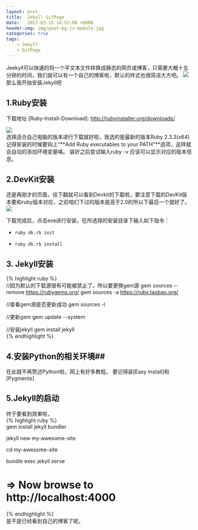 ```yaml
---
layout: post
title:  Jekyll GitPage
date:   2017-03-15 14:52:08 +0800
header-img: img/post-bg-js-module.jpg
categories: true
tags:
    - Jekyll
    - GitPage
---
```


Jeekyll可以快速的将一个平文本文件转换成静态的网页或博客，只需要大概十五分钟的时间，我们就可以有一个自己的博客啦，默认的样式也很简洁大方吧。
![](http://i.imgur.com/yfviaFk.png)   
那么我开始安装Jekyll吧  
## 1.Ruby安装   ##
下载地址  [Ruby-Install-Download]: http://rubyinstaller.org/downloads/    
 
![](http://i.imgur.com/uRu8xXz.png)  
选择适合自己电脑的版本进行下载就好啦，我选的是最新的版本Ruby 2.3.3(x64) 记得安装的时候要钩上“**Add Ruby executables to your PATH”**选项，这样就会自动的添加环境变量咯。
装好之后尝试输入ruby -v 应该可以显示对应的版本信息。
## 2.DevKit安装 ##
还是再刚才的页面，往下翻就可以看到Devkit的下载啦，要注意下载的DevKit版本要和ruby版本对应，之前咱们下过的版本是高于2.0的所以下最后一个就好了。
![](http://i.imgur.com/fjs9QwT.png)

下载完成后，点击exe进行安装，在所选择的安装目录下输入如下指令：  
-     ruby dk.rb init    
-     ruby dk.rb install   
## 3. Jekyll安装 ##

{% highlight ruby %}    
//因为默认的下载源很有可能被禁止了，所以要更换gem源
gem sources --remove https://rubygems.org/
gem sources -a https://ruby.taobao.org/

//查看gem源是否更新成功
gem sources -l

//更新gem
gem update --system

//安装jekyll
gem install jekyll  
{% endhighlight %}

## 4.安装Python的相关环境##

在此就不再赘述Python啦，网上有好多教程。
要记得装[Easy Install]和[Pygments] 
## 5.Jekyll的启动 ##
终于要看到效果啦，  
{% highlight ruby %}      
gem install jekyll bundler

jekyll new my-awesome-site

cd my-awesome-site

bundle exec jekyll serve

# => Now browse to http://localhost:4000 
{% endhighlight %}    
是不是已经看到自己的博客了呢。    		


